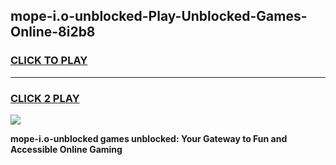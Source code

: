 
## mope-i.o-unblocked-Play-Unblocked-Games-Online-8i2b8
<h3>
<a href="https://premium76.site?title=mope-i.o-unblocked&ref=25A">CLICK TO PLAY</a></h3>
<hr>

<h3>
<a href="https://premium76.site?title=mope-i.o-unblocked&ref=25A">CLICK 2 PLAY</a>
  
</h3>

<a href="https://premium76.site?title=mope-i.o-unblocked&ref=25A"><img src="https://clearcache.store/games.png"></a>


**mope-i.o-unblocked games unblocked: Your Gateway to Fun and Accessible Online Gaming**
